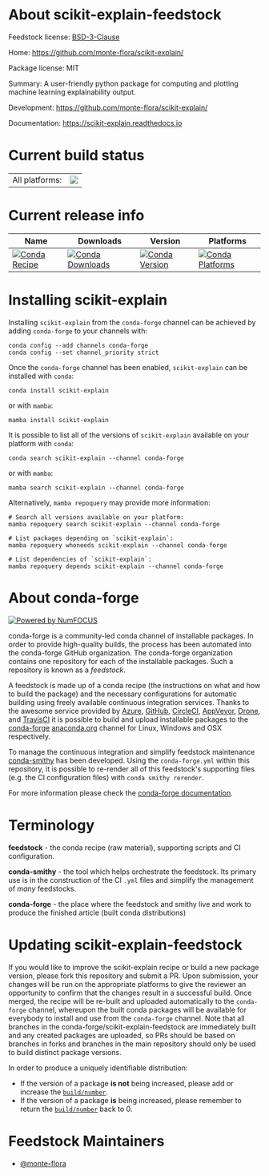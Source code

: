 About scikit-explain-feedstock
==============================

Feedstock license: [BSD-3-Clause](https://github.com/conda-forge/scikit-explain-feedstock/blob/main/LICENSE.txt)

Home: https://github.com/monte-flora/scikit-explain/

Package license: MIT

Summary: A user-friendly python package for computing and plotting machine learning explainability output.

Development: https://github.com/monte-flora/scikit-explain/

Documentation: https://scikit-explain.readthedocs.io

Current build status
====================


<table><tr><td>All platforms:</td>
    <td>
      <a href="https://dev.azure.com/conda-forge/feedstock-builds/_build/latest?definitionId=18149&branchName=main">
        <img src="https://dev.azure.com/conda-forge/feedstock-builds/_apis/build/status/scikit-explain-feedstock?branchName=main">
      </a>
    </td>
  </tr>
</table>

Current release info
====================

| Name | Downloads | Version | Platforms |
| --- | --- | --- | --- |
| [![Conda Recipe](https://img.shields.io/badge/recipe-scikit--explain-green.svg)](https://anaconda.org/conda-forge/scikit-explain) | [![Conda Downloads](https://img.shields.io/conda/dn/conda-forge/scikit-explain.svg)](https://anaconda.org/conda-forge/scikit-explain) | [![Conda Version](https://img.shields.io/conda/vn/conda-forge/scikit-explain.svg)](https://anaconda.org/conda-forge/scikit-explain) | [![Conda Platforms](https://img.shields.io/conda/pn/conda-forge/scikit-explain.svg)](https://anaconda.org/conda-forge/scikit-explain) |

Installing scikit-explain
=========================

Installing `scikit-explain` from the `conda-forge` channel can be achieved by adding `conda-forge` to your channels with:

```
conda config --add channels conda-forge
conda config --set channel_priority strict
```

Once the `conda-forge` channel has been enabled, `scikit-explain` can be installed with `conda`:

```
conda install scikit-explain
```

or with `mamba`:

```
mamba install scikit-explain
```

It is possible to list all of the versions of `scikit-explain` available on your platform with `conda`:

```
conda search scikit-explain --channel conda-forge
```

or with `mamba`:

```
mamba search scikit-explain --channel conda-forge
```

Alternatively, `mamba repoquery` may provide more information:

```
# Search all versions available on your platform:
mamba repoquery search scikit-explain --channel conda-forge

# List packages depending on `scikit-explain`:
mamba repoquery whoneeds scikit-explain --channel conda-forge

# List dependencies of `scikit-explain`:
mamba repoquery depends scikit-explain --channel conda-forge
```


About conda-forge
=================

[![Powered by
NumFOCUS](https://img.shields.io/badge/powered%20by-NumFOCUS-orange.svg?style=flat&colorA=E1523D&colorB=007D8A)](https://numfocus.org)

conda-forge is a community-led conda channel of installable packages.
In order to provide high-quality builds, the process has been automated into the
conda-forge GitHub organization. The conda-forge organization contains one repository
for each of the installable packages. Such a repository is known as a *feedstock*.

A feedstock is made up of a conda recipe (the instructions on what and how to build
the package) and the necessary configurations for automatic building using freely
available continuous integration services. Thanks to the awesome service provided by
[Azure](https://azure.microsoft.com/en-us/services/devops/), [GitHub](https://github.com/),
[CircleCI](https://circleci.com/), [AppVeyor](https://www.appveyor.com/),
[Drone](https://cloud.drone.io/welcome), and [TravisCI](https://travis-ci.com/)
it is possible to build and upload installable packages to the
[conda-forge](https://anaconda.org/conda-forge) [anaconda.org](https://anaconda.org/)
channel for Linux, Windows and OSX respectively.

To manage the continuous integration and simplify feedstock maintenance
[conda-smithy](https://github.com/conda-forge/conda-smithy) has been developed.
Using the ``conda-forge.yml`` within this repository, it is possible to re-render all of
this feedstock's supporting files (e.g. the CI configuration files) with ``conda smithy rerender``.

For more information please check the [conda-forge documentation](https://conda-forge.org/docs/).

Terminology
===========

**feedstock** - the conda recipe (raw material), supporting scripts and CI configuration.

**conda-smithy** - the tool which helps orchestrate the feedstock.
                   Its primary use is in the construction of the CI ``.yml`` files
                   and simplify the management of *many* feedstocks.

**conda-forge** - the place where the feedstock and smithy live and work to
                  produce the finished article (built conda distributions)


Updating scikit-explain-feedstock
=================================

If you would like to improve the scikit-explain recipe or build a new
package version, please fork this repository and submit a PR. Upon submission,
your changes will be run on the appropriate platforms to give the reviewer an
opportunity to confirm that the changes result in a successful build. Once
merged, the recipe will be re-built and uploaded automatically to the
`conda-forge` channel, whereupon the built conda packages will be available for
everybody to install and use from the `conda-forge` channel.
Note that all branches in the conda-forge/scikit-explain-feedstock are
immediately built and any created packages are uploaded, so PRs should be based
on branches in forks and branches in the main repository should only be used to
build distinct package versions.

In order to produce a uniquely identifiable distribution:
 * If the version of a package **is not** being increased, please add or increase
   the [``build/number``](https://docs.conda.io/projects/conda-build/en/latest/resources/define-metadata.html#build-number-and-string).
 * If the version of a package **is** being increased, please remember to return
   the [``build/number``](https://docs.conda.io/projects/conda-build/en/latest/resources/define-metadata.html#build-number-and-string)
   back to 0.

Feedstock Maintainers
=====================

* [@monte-flora](https://github.com/monte-flora/)

